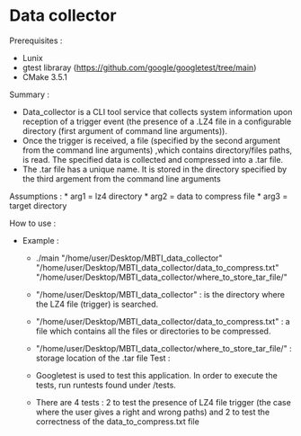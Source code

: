 # Data collector

Prerequisites : 
  * Lunix
  * gtest libraray  (https://github.com/google/googletest/tree/main)
  * CMake 3.5.1

Summary :
  * Data_collector is a CLI tool service that collects system information upon reception of a trigger event (the presence of a .LZ4 file in a configurable directory (first argument of command line arguments)).
  * Once the trigger is received, a file (specified by the second argument from the command line arguments) ,which contains directory/files paths, is read. The specified data is collected and compressed into a .tar file.
  * The .tar file has a unique name. It is stored in the directory specified by the third argement from the command line arguments
    
Assumptions : 
	* arg1 = lz4 directory
	* arg2 = data to compress file
	* arg3 = target directory

How to use :
   * Example :
     * ./main "/home/user/Desktop/MBTI_data_collector" "/home/user/Desktop/MBTI_data_collector/data_to_compress.txt" 
     "/home/user/Desktop/MBTI_data_collector/where_to_store_tar_file/"
     
     * "/home/user/Desktop/MBTI_data_collector" : is the directory where the LZ4 file (trigger) is searched.
     * "/home/user/Desktop/MBTI_data_collector/data_to_compress.txt" : a file which contains all the files or directories to be compressed.
     * "/home/user/Desktop/MBTI_data_collector/where_to_store_tar_file/" : storage location of the .tar file
Test :
     * Googletest is used to test this application. In order to execute the tests, run runtests found under /tests.
     * There are 4 tests : 2 to test the presence of LZ4 file trigger (the case where the user gives a right and wrong paths) and 2 to test the correctness of the data_to_compress.txt file
